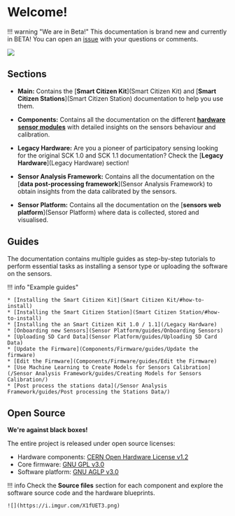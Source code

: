 Welcome!
========

!!! warning "We are in Beta!"
    This documentation is brand new and currently in BETA! You can open an [issue](https://github.com/fablabbcn/smartcitizen-docs/issues/new) with your questions or comments.

![](https://i.imgur.com/cCbOxV6.jpg)

## Sections

* **Main:** Contains the [**Smart Citizen Kit**](Smart Citizen Kit) and [**Smart Citizen Stations**](Smart Citizen Station) documentation to help you use them.

* **Components:** Contains all the documentation on the different [**hardware sensor modules**](Components) with detailed insights on the sensors behaviour and calibration.

* **Legacy Hardware:** Are you a pioneer of participatory sensing looking for the original SCK 1.0 and SCK 1.1 documentation? Check the [**Legacy Hardware**](Legacy Hardware) section!

* **Sensor Analysis Framework:** Contains all the documentation on the [**data post-processing framework**](Sensor Analysis Framework) to obtain insights from the data calibrated by the sensors.

* **Sensor Platform:** Contains all the documentation on the [**sensors web platform**](Sensor Platform) where data is collected, stored and visualised.

## Guides

The documentation contains multiple guides as step-by-step tutorials to perform essential tasks as installing a sensor type or uploading the software on the sensors.

!!! info "Example guides"

    * [Installing the Smart Citizen Kit](Smart Citizen Kit/#how-to-install)
    * [Installing the Smart Citizen Station](Smart Citizen Station/#how-to-install)
    * [Installing the an Smart Citizen Kit 1.0 / 1.1](/Legacy Hardware)
    * [Onboarding new Sensors](Sensor Platform/guides/Onboarding Sensors)
    * [Uploading SD Card Data](Sensor Platform/guides/Uploading SD Card Data)
    * [Update the Firmware](Components/Firmware/guides/Update the firmware)
    * [Edit the Firmware](Components/Firmware/guides/Edit the Firmware)
    * [Use Machine Learning to Create Models for Sensors Calibration](/Sensor Analysis Framework/guides/Creating Models for Sensors Calibration/)
    * [Post process the stations data](/Sensor Analysis Framework/guides/Post processing the Stations Data/)

## Open Source

**We're against black boxes!**

The entire project is released under open source licenses: 

* Hardware components: [CERN Open Hardware License v1.2](https://www.ohwr.org/licenses/cern-ohl/license_versions/v1.2)
* Core firmware: [GNU GPL v3.0](https://www.gnu.org/licenses/gpl-3.0.en.html)
* Software platform: [GNU AGLP v3.0](https://www.gnu.org/licenses/agpl-3.0.en.html)

!!! info
    Check the **Source files** section for each component and explore the software source code and the hardware blueprints.

    ![](https://i.imgur.com/X1fUET3.png)

